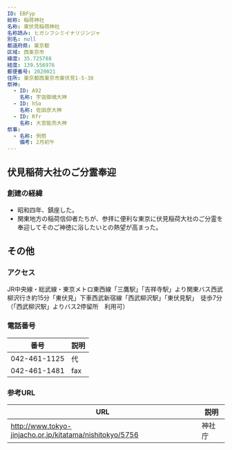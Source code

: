 ```yaml
---
ID: EBFyp
総称: 稲荷神社
名称: 東伏見稲荷神社
名称読み: ヒガシフシミイナリジンジャ
別名: null
都道府県: 東京都
区域: 西東京市
緯度: 35.725788
経度: 139.556976
郵便番号: 2020021
住所: 東京都西東京市東伏見1-5-38
祭神:
  - ID: A92
    名称: 宇迦御魂大神
  - ID: hSo
    名称: 佐田彦大神
  - ID: Rfr
    名称: 大宮能売大神
祭事:
  - 名称: 例祭
    備考: 2月初午
---
```


## 伏見稲荷大社のご分霊奉迎

### 創建の経緯

- 昭和四年、鎮座した。
- 関東地方の稲荷信仰者たちが、参拝に便利な東京に伏見稲荷大社のご分霊を奉迎してそのご神徳に浴したいとの熱望が高まった。

## その他

### アクセス

JR中央線・総武線・東京メトロ東西線「三鷹駅」「吉祥寺駅」より関東バス西武柳沢行き約15分「東伏見」下車西武新宿線「西武柳沢駅」「東伏見駅」　徒歩7分（「西武柳沢駅」よりバス2停留所　利用可）

### 電話番号

| 番号         | 説明 |
| ------------ | ---- |
| 042-461-1125 | 代   |
| 042-461-1481 | fax  |

### 参考URL

| URL                                                      | 説明   |
| -------------------------------------------------------- | ------ |
| http://www.tokyo-jinjacho.or.jp/kitatama/nishitokyo/5756 | 神社庁 |
